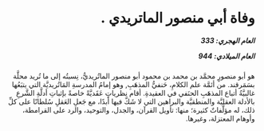 <h1 dir="rtl">وفاة أبي منصور الماتريدي .</h1>

<h5 dir="rtl">العام الهجري:  333

العام الميلادي: 944

</h5>

<p dir="rtl">هو أبو منصورٍ محمَّد بن محمد بن محمود أبو منصور الماتُريديُّ، نِسبتُه إلى ما تُريد محلَّة بسَمَرقند. من أئمَّة علم الكلامِ، حَنفيُّ المذهَبِ, وهو إمامُ المدرسةِ المَاتُريديَّة التي يتبَعُها غالبيَّةُ أتباع المذهَبِ الحنَفي في العقيدةِ. أقام نظرياتٍ عَقَديَّةً خاصةً بإثباتِ أدلَّةِ الشَّرعِ بالأدلة العقليَّة والمنطقيَّة والبراهين التي لا شَكَّ فيها أبدًا، مع جَعلِ العَقلِ سُلطانًا على كلِّ ذلك، له مؤلَّفاتٌ كثيرة؛ منها: تأويل القرآن، والجدل، والتوحيد، والرد على القرامطة، وأوهام المعتزلة، وغيرها.</p></br>
